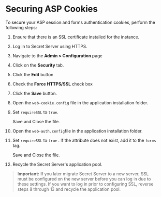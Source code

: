 [title]: # (Securing ASP Cookies)
[tags]: # (Best Practice, Security Hardening, asp, cookies)
[priority]: # (1000)
[redirect]: # (SecureCookieSessions)

# Securing ASP Cookies

To secure your ASP session and forms authentication cookies, perform the following steps:

1. Ensure that there is an SSL certificate installed for the instance.

1. Log in to Secret Server using HTTPS.

1. Navigate to the **Admin > Configuration** page

1. Click on the **Security** tab.

1. Click the **Edit** button

1. Check the **Force HTTPS/SSL** check box

1. Click the **Save** button.

1. Open the `web-cookie.config` file in the application installation folder.

1. Set `requireSSL` to `true`.

   Save and Close the file.

1. Open the `web-auth.config`file in the application installation folder.

1. Set `requireSSL` to `true` . If the attribute does not exist, add it to the `forms` tag.

   Save and Close the file.

1. Recycle the Secret Server's application pool.

> **Important:** If you later migrate Secret Server to a new server, SSL must be configured on the new server before you can log in due to these settings. If you want to log in prior to configuring SSL, reverse steps 8 through 13 and recycle the application pool.